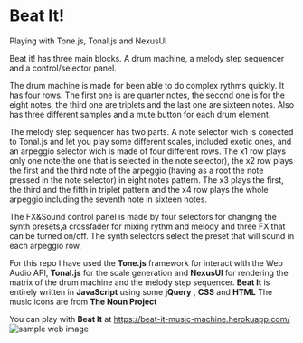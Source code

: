 # Beat It!
Playing with Tone.js, Tonal.js and NexusUI



Beat it! has three main blocks. A drum machine, a melody step sequencer and a control/selector panel.

The drum machine is made for been able to do complex rythms quickly.
It has four rows. The first one is are quarter notes, the second one is for the eight notes, the third one are triplets and the last one are sixteen notes.
Also has three different samples and a mute button for each drum element.

The melody step sequencer has two parts. A note selector wich is conected to Tonal.js and let you play some different scales, included exotic ones, and an arpeggio selector wich is made of four different rows.
The x1 row plays only one note(the one that is selected in the note selector), the x2 row plays the first and the third note of the arpeggio (having as a root the note pressed in the note selector) in eight notes pattern. 
The x3 plays the first, the third and the fifth in triplet pattern and the x4 row plays the whole arpeggio including the seventh note in sixteen notes.

The FX&Sound control panel is made by four selectors for changing the synth presets,a crossfader for mixing rythm and melody and three FX that can be turned on/off.
The synth selectors select the preset that will sound in each arpeggio row. 

For this repo I have used the **Tone.js** framework for interact with the Web Audio API, **Tonal.js** for the scale generation and **NexusUI** for rendering the matrix of the drum machine and the melody step sequencer.
**Beat It** is entirely written in **JavaScript** using some **jQuery** , **CSS** and **HTML**
The music icons are from **The Noun Project**

You can play with **Beat It** at https://beat-it-music-machine.herokuapp.com/
![sample web image](https://github.com/gusblacknails/Jamming-with-JS/blob/master/public/images/beatIt.png)
 

